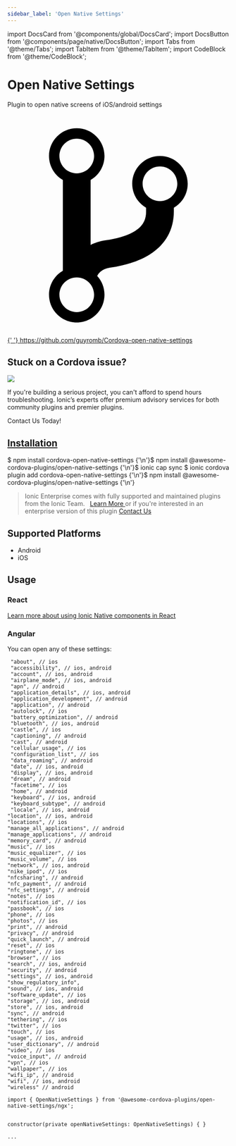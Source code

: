 ```yaml
---
sidebar_label: 'Open Native Settings'
---
```


import DocsCard from '@components/global/DocsCard';
import DocsButton from '@components/page/native/DocsButton';
import Tabs from '@theme/Tabs';
import TabItem from '@theme/TabItem';
import CodeBlock from '@theme/CodeBlock';

# Open Native Settings

Plugin to open native screens of iOS/android settings

<p>
  <a href="https://github.com/guyromb/Cordova-open-native-settings" target="_blank" rel="noopener" className="git-link">
    <svg viewBox="0 0 512 512">
      <path d="M416 160c0-35.3-28.7-64-64-64s-64 28.7-64 64c0 23.7 12.9 44.3 32 55.4v8.6c0 19.9-7.8 33.7-25.3 44.9-15.4 9.8-38.1 17.1-67.5 21.5-14 2.1-25.7 6-35.2 10.7V151.4c19.1-11.1 32-31.7 32-55.4 0-35.3-28.7-64-64-64S96 60.7 96 96c0 23.7 12.9 44.3 32 55.4v209.2c-19.1 11.1-32 31.7-32 55.4 0 35.3 28.7 64 64 64s64-28.7 64-64c0-16.6-6.3-31.7-16.7-43.1 1.9-4.9 9.7-16.3 29.4-19.3 38.8-5.8 68.9-15.9 92.3-30.8 36-22.8 55-57 55-98.8v-8.6c19.1-11.1 32-31.7 32-55.4zM160 56c22.1 0 40 17.9 40 40s-17.9 40-40 40-40-17.9-40-40 17.9-40 40-40zm0 400c-22.1 0-40-17.9-40-40s17.9-40 40-40 40 17.9 40 40-17.9 40-40 40zm192-256c-22.1 0-40-17.9-40-40s17.9-40 40-40 40 17.9 40 40-17.9 40-40 40z"></path>
    </svg>{' '}
    https://github.com/guyromb/Cordova-open-native-settings
  </a>
</p>

<h2>Stuck on a Cordova issue?</h2>
<DocsCard
  className="cordova-ee-card"
  header="Don't waste precious time on plugin issues."
  href="https://ionicframework.com/sales?product_of_interest=Ionic%20Native"
>
  <div>
    <img src="/docs/icons/native-cordova-bot.png" class="cordova-ee-img" />
    <p>
      If you're building a serious project, you can't afford to spend hours troubleshooting. Ionic’s experts offer
      premium advisory services for both community plugins and premier plugins.
    </p>
    <DocsButton className="native-ee-detail">Contact Us Today!</DocsButton>
  </div>
</DocsCard>

<h2 id="installation">
  <a href="#installation">Installation</a>
</h2>
<Tabs
  groupId="runtime"
  defaultValue="Capacitor"
  values={[
    { value: 'Capacitor', label: 'Capacitor' },
    { value: 'Cordova', label: 'Cordova' },
    { value: 'Enterprise', label: 'Enterprise' },
  ]}
>
  <TabItem value="Capacitor">
    <CodeBlock className="language-shell">
      $ npm install cordova-open-native-settings {'\n'}$ npm install @awesome-cordova-plugins/open-native-settings {'\n'}$ ionic
      cap sync
    </CodeBlock>
  </TabItem>
  <TabItem value="Cordova">
    <CodeBlock className="language-shell">
      $ ionic cordova plugin add cordova-open-native-settings {'\n'}$ npm install @awesome-cordova-plugins/open-native-settings {'\n'}
    </CodeBlock>
  </TabItem>
  <TabItem value="Enterprise">
    <blockquote>
      Ionic Enterprise comes with fully supported and maintained plugins from the Ionic Team. &nbsp;
      <a class="btn" href="https://ionic.io/docs/premier-plugins">
        Learn More
      </a> or if you're interested in an enterprise version of this plugin <a
        class="btn"
        href="https://ionicframework.com/sales?product_of_interest=Ionic%20Enterprise%20Engine"
      >
        Contact Us
      </a>
    </blockquote>
  </TabItem>
</Tabs>

## Supported Platforms

- Android
- iOS

## Usage

### React

[Learn more about using Ionic Native components in React](../native-community.md#react)

### Angular

You can open any of these settings:

```
 "about", // ios
 "accessibility", // ios, android
 "account", // ios, android
 "airplane_mode", // ios, android
 "apn", // android
 "application_details", // ios, android
 "application_development", // android
 "application", // android
 "autolock", // ios
 "battery_optimization", // android
 "bluetooth", // ios, android
 "castle", // ios
 "captioning", // android
 "cast", // android
 "cellular_usage", // ios
 "configuration_list", // ios
 "data_roaming", // android
 "date", // ios, android
 "display", // ios, android
 "dream", // android
 "facetime", // ios
 "home", // android
 "keyboard", // ios, android
 "keyboard_subtype", // android
 "locale", // ios, android
"location", // ios, android
"locations", // ios
"manage_all_applications", // android
"manage_applications", // android
"memory_card", // android
"music", // ios
"music_equalizer", // ios
"music_volume", // ios
"network", // ios, android
"nike_ipod", // ios
"nfcsharing", // android
"nfc_payment", // android
"nfc_settings", // android
"notes", // ios
"notification_id", // ios
"passbook", // ios
"phone", // ios
"photos", // ios
"print", // android
"privacy", // android
"quick_launch", // android
"reset", // ios
"ringtone", // ios
"browser", // ios
"search", // ios, android
"security", // android
"settings", // ios, android
"show_regulatory_info",
"sound", // ios, android
"software_update", // ios
"storage", // ios, android
"store", // ios, android
"sync", // android
"tethering", // ios
"twitter", // ios
"touch", // ios
"usage", // ios, android
"user_dictionary", // android
"video", // ios
"voice_input", // android
"vpn", // ios
"wallpaper", // ios
"wifi_ip", // android
"wifi", // ios, android
"wireless" // android
```

```tsx
import { OpenNativeSettings } from '@awesome-cordova-plugins/open-native-settings/ngx';


constructor(private openNativeSettings: OpenNativeSettings) { }

...


```
